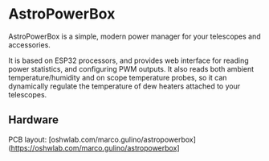 # AstroPowerBox

AstroPowerBox is a simple, modern power manager for your telescopes and accessories.

It is based on ESP32 processors, and provides  web interface for reading power statistics, and configuring PWM outputs.
It also reads both ambient temperature/humidity and on scope temperature probes, so it can dynamically regulate the temperature of dew heaters attached to your telescopes.

## Hardware
PCB layout: [oshwlab.com/marco.gulino/astropowerbox](https://oshwlab.com/marco.gulino/astropowerbox]
